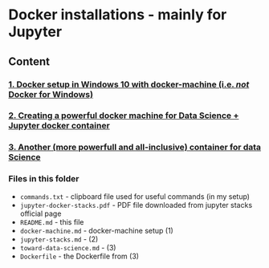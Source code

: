 # Docker installations - mainly for Jupyter
## Content
### [1. Docker setup in Windows 10 with docker-machine (i.e. *not* Docker for Windows)](./docker-machine.md)
### [2. Creating a powerful docker machine for Data Science + Jupyter docker container](./jupyter-stacks.md)
### [3. Another (more powerfull and all-inclusive) container for data Science](./toward-data-science.md)


### Files in this folder
* `commands.txt` - clipboard file used for useful commands (in my setup)
* `jupyter-docker-stacks.pdf` - PDF file downloaded from jupyter stacks official page
* `README.md` - this file 
* `docker-machine.md` - docker-machine setup (1)
* `jupyter-stacks.md` - (2)
* `toward-data-science.md` - (3)
* `Dockerfile` - the Dockerfile from (3)
